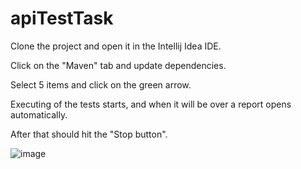 # apiTestTask

Clone the project and open it in the Intellij Idea IDE.

Click on the "Maven" tab and update dependencies.

Select 5 items and click on the green arrow.

Executing of the tests starts, and when it will be over a report opens automatically.

After that should hit the "Stop button".

![image](https://user-images.githubusercontent.com/83096193/167858616-c393ca5a-48d6-4205-b244-150ee59c13c1.png)

